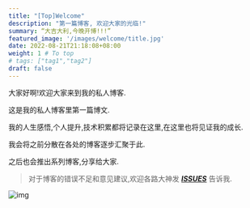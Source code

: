 ```yaml
---
title: "[Top]Welcome"
description: "第一篇博客, 欢迎大家的光临!"
summary: “大吉大利,今晚开博!!!”
featured_image: '/images/welcome/title.jpg'
date: 2022-08-21T21:18:08+08:00
weight: 1 # To top
# tags: ["tag1","tag2"]
draft: false
---
```


大家好啊!欢迎大家来到我的私人博客.

这是我的私人博客里第一篇博文.

我的人生感悟,个人提升,技术积累都将记录在这里,在这里也将见证我的成长.

我会将之前分散在各处的博客逐步汇聚于此.

之后也会推出系列博客,分享给大家.

> 对于博客的错误不足和意见建议,欢迎各路大神发 ***[ISSUES](https://github.com/beagle4ce/beagle4ce.github.io/issues)*** 告诉我.

![img](/images/welcome/img.png)
